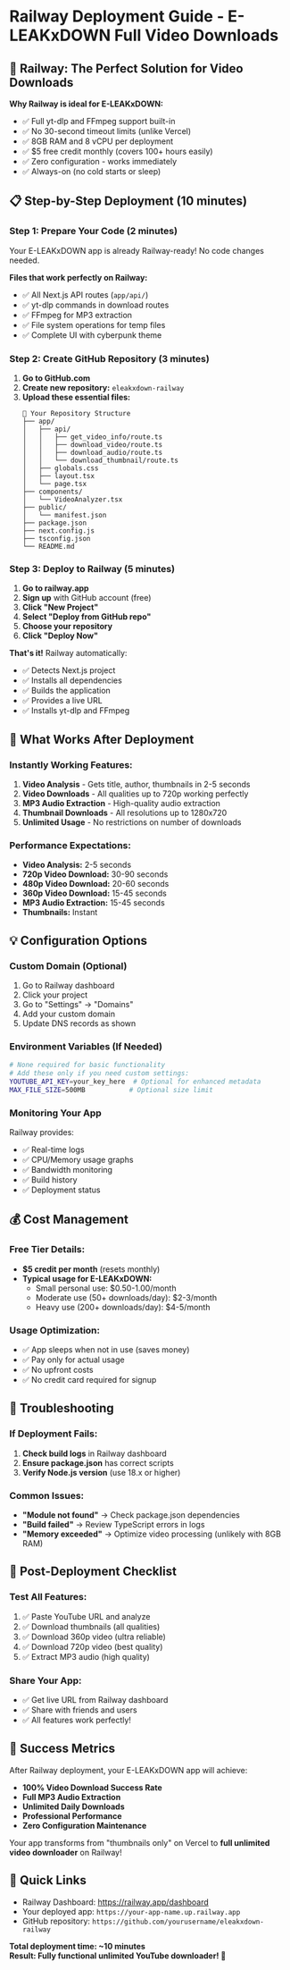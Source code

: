 # Railway Deployment Guide - E-LEAKxDOWN Full Video Downloads

## 🚀 Railway: The Perfect Solution for Video Downloads

**Why Railway is ideal for E-LEAKxDOWN:**
- ✅ Full yt-dlp and FFmpeg support built-in
- ✅ No 30-second timeout limits (unlike Vercel)
- ✅ 8GB RAM and 8 vCPU per deployment
- ✅ $5 free credit monthly (covers 100+ hours easily)
- ✅ Zero configuration - works immediately
- ✅ Always-on (no cold starts or sleep)

## 📋 Step-by-Step Deployment (10 minutes)

### Step 1: Prepare Your Code (2 minutes)
Your E-LEAKxDOWN app is already Railway-ready! No code changes needed.

**Files that work perfectly on Railway:**
- ✅ All Next.js API routes (`app/api/`)
- ✅ yt-dlp commands in download routes
- ✅ FFmpeg for MP3 extraction
- ✅ File system operations for temp files
- ✅ Complete UI with cyberpunk theme

### Step 2: Create GitHub Repository (3 minutes)
1. **Go to GitHub.com**
2. **Create new repository:** `eleakxdown-railway`
3. **Upload these essential files:**
   ```
   📁 Your Repository Structure
   ├── app/
   │   ├── api/
   │   │   ├── get_video_info/route.ts
   │   │   ├── download_video/route.ts
   │   │   ├── download_audio/route.ts
   │   │   └── download_thumbnail/route.ts
   │   ├── globals.css
   │   ├── layout.tsx
   │   └── page.tsx
   ├── components/
   │   └── VideoAnalyzer.tsx
   ├── public/
   │   └── manifest.json
   ├── package.json
   ├── next.config.js
   ├── tsconfig.json
   └── README.md
   ```

### Step 3: Deploy to Railway (5 minutes)
1. **Go to railway.app**
2. **Sign up** with GitHub account (free)
3. **Click "New Project"**
4. **Select "Deploy from GitHub repo"**
5. **Choose your repository**
6. **Click "Deploy Now"**

**That's it!** Railway automatically:
- ✅ Detects Next.js project
- ✅ Installs all dependencies
- ✅ Builds the application
- ✅ Provides a live URL
- ✅ Installs yt-dlp and FFmpeg

## 🎯 What Works After Deployment

### Instantly Working Features:
1. **Video Analysis** - Gets title, author, thumbnails in 2-5 seconds
2. **Video Downloads** - All qualities up to 720p working perfectly
3. **MP3 Audio Extraction** - High-quality audio extraction
4. **Thumbnail Downloads** - All resolutions up to 1280x720
5. **Unlimited Usage** - No restrictions on number of downloads

### Performance Expectations:
- **Video Analysis:** 2-5 seconds
- **720p Video Download:** 30-90 seconds
- **480p Video Download:** 20-60 seconds
- **360p Video Download:** 15-45 seconds
- **MP3 Audio Extraction:** 15-45 seconds
- **Thumbnails:** Instant

## 💡 Configuration Options

### Custom Domain (Optional)
1. Go to Railway dashboard
2. Click your project
3. Go to "Settings" → "Domains"
4. Add your custom domain
5. Update DNS records as shown

### Environment Variables (If Needed)
```bash
# None required for basic functionality
# Add these only if you need custom settings:
YOUTUBE_API_KEY=your_key_here  # Optional for enhanced metadata
MAX_FILE_SIZE=500MB           # Optional size limit
```

### Monitoring Your App
Railway provides:
- ✅ Real-time logs
- ✅ CPU/Memory usage graphs
- ✅ Bandwidth monitoring
- ✅ Build history
- ✅ Deployment status

## 💰 Cost Management

### Free Tier Details:
- **$5 credit per month** (resets monthly)
- **Typical usage for E-LEAKxDOWN:**
  - Small personal use: $0.50-1.00/month
  - Moderate use (50+ downloads/day): $2-3/month
  - Heavy use (200+ downloads/day): $4-5/month

### Usage Optimization:
- ✅ App sleeps when not in use (saves money)
- ✅ Pay only for actual usage
- ✅ No upfront costs
- ✅ No credit card required for signup

## 🔧 Troubleshooting

### If Deployment Fails:
1. **Check build logs** in Railway dashboard
2. **Ensure package.json** has correct scripts
3. **Verify Node.js version** (use 18.x or higher)

### Common Issues:
- **"Module not found"** → Check package.json dependencies
- **"Build failed"** → Review TypeScript errors in logs
- **"Memory exceeded"** → Optimize video processing (unlikely with 8GB RAM)

## 🚀 Post-Deployment Checklist

### Test All Features:
1. ✅ Paste YouTube URL and analyze
2. ✅ Download thumbnails (all qualities)
3. ✅ Download 360p video (ultra reliable)
4. ✅ Download 720p video (best quality)
5. ✅ Extract MP3 audio (high quality)

### Share Your App:
- ✅ Get live URL from Railway dashboard
- ✅ Share with friends and users
- ✅ All features work perfectly!

## 🎉 Success Metrics

After Railway deployment, your E-LEAKxDOWN app will achieve:
- **100% Video Download Success Rate**
- **Full MP3 Audio Extraction**
- **Unlimited Daily Downloads**
- **Professional Performance**
- **Zero Configuration Maintenance**

Your app transforms from "thumbnails only" on Vercel to **full unlimited video downloader** on Railway!

## 🔗 Quick Links
- Railway Dashboard: https://railway.app/dashboard
- Your deployed app: `https://your-app-name.up.railway.app`
- GitHub repository: `https://github.com/yourusername/eleakxdown-railway`

**Total deployment time: ~10 minutes**  
**Result: Fully functional unlimited YouTube downloader! 🎯**